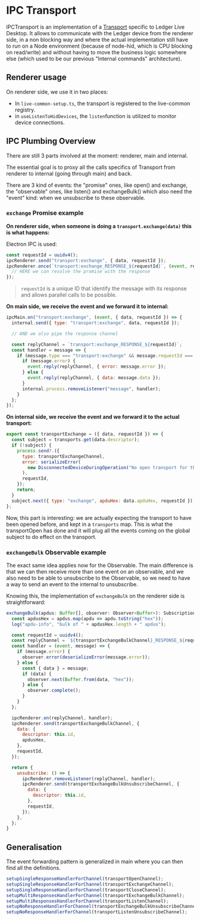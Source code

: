 # IPC Transport

IPCTransport is an implementation of a [Transport](https://github.com/LedgerHQ/ledger-live/tree/develop/libs/ledgerjs/packages/hw-transport) specific to Ledger Live Desktop.
It allows to communicate with the Ledger device from the renderer side, in a non blocking way and where the actual implementation still have to run on a Node environment (because of node-hid, which is CPU blocking on read/write) and without having to move the business logic somewhere else (which used to be our previous "Internal commands" architecture).

## Renderer usage

On renderer side, we use it in two places:

- In `live-common-setup.ts`, the transport is registered to the live-common registry.
- in `useListenToHidDevices`, the `listen`function is utilized to monitor device connections.

## IPC Plumbing Overview

There are still 3 parts involved at the moment: renderer, main and internal.

The essential goal is to proxy all the calls specifics of Transport from renderer to internal (going through main) and back.

There are 3 kind of events: the "promise" ones, like open() and exchange, the "observable" ones, like listen() and exchangeBulk() which also need the "event" kind: when we unsubscribe to these observable.

### `exchange` Promise example

**On renderer side, when someone is doing a `transport.exchange(data)` this is what happens:**

Electron IPC is used:

```js
const requestId = uuidv4();
ipcRenderer.send("transport:exchange", { data, requestId });
ipcRenderer.once(`transport:exchange_RESPONSE_${requestId}`, (event, result) => {
  // HERE we can resolve the promise with the response
});
```

> `requestId` is a unique ID that identify the message with its response and allows parallel calls to be possible.

**On main side, we receive the event and we forward it to internal:**

```js
ipcMain.on("transport:exchange", (event, { data, requestId }) => {
  internal.send({ type: "transport:exchange", data, requestId });

  // AND we also pipe the response channel

  const replyChannel = `transport:exchange_RESPONSE_${requestId}`;
  const handler = message => {
    if (message.type === "transport:exchange" && message.requestId === requestId) {
      if (message.error) {
        event.reply(replyChannel, { error: message.error });
      } else {
        event.reply(replyChannel, { data: message.data });
      }
      internal.process.removeListener("message", handler);
    }
  };
});
```

**On internal side, we receive the event and we forward it to the actual transport:**

```js
export const transportExchange = ({ data, requestId }) => {
  const subject = transports.get(data.descriptor);
  if (!subject) {
    process.send?.({
      type: transportExchangeChannel,
      error: serializeError(
        new DisconnectedDeviceDuringOperation("No open transport for the given descriptor"),
      ),
      requestId,
    });
    return;
  }
  subject.next({ type: "exchange", apduHex: data.apduHex, requestId });
};
```

Now, this part is interesting: we are actually expecting the transport to have been opened before, and kept in a `transports` map. This is what the transportOpen has done and it will plug all the events coming on the global subject to do effect on the transport.

### `exchangeBulk` Observable example

The exact same idea applies now for the Observable. The main difference is that we can then receive more than one event on an observable, and we also need to be able to unsubscribe to the Observable, so we need to have a way to send an event to the internal to unsubscribe.

Knowing this, the implementation of `exchangeBulk` on the renderer side is straightforward:

```js
exchangeBulk(apdus: Buffer[], observer: Observer<Buffer>): Subscription {
  const apdusHex = apdus.map(apdu => apdu.toString("hex"));
  log("apdu-info", "bulk of " + apdusHex.length + " apdus");

  const requestId = uuidv4();
  const replyChannel = `${transportExchangeBulkChannel}_RESPONSE_${requestId}`;
  const handler = (event, message) => {
    if (message.error) {
      observer.error(deserializeError(message.error));
    } else {
      const { data } = message;
      if (data) {
        observer.next(Buffer.from(data, "hex"));
      } else {
        observer.complete();
      }
    }
  };

  ipcRenderer.on(replyChannel, handler);
  ipcRenderer.send(transportExchangeBulkChannel, {
    data: {
      descriptor: this.id,
      apdusHex,
    },
    requestId,
  });

  return {
    unsubscribe: () => {
      ipcRenderer.removeListener(replyChannel, handler);
      ipcRenderer.send(transportExchangeBulkUnsubscribeChannel, {
        data: {
          descriptor: this.id,
        },
        requestId,
      });
    },
  };
}
```

## Generalisation

The event forwarding pattern is generalized in main where you can then find all the definitions.

```js
setupSingleResponseHandlerForChannel(transportOpenChannel);
setupSingleResponseHandlerForChannel(transportExchangeChannel);
setupSingleResponseHandlerForChannel(transportCloseChannel);
setupMultiResponsesHandlerForChannel(transportExchangeBulkChannel);
setupMultiResponsesHandlerForChannel(transportListenChannel);
setupNoResponseHandlerForChannel(transportExchangeBulkUnsubscribeChannel);
setupNoResponseHandlerForChannel(transportListenUnsubscribeChannel);
```

